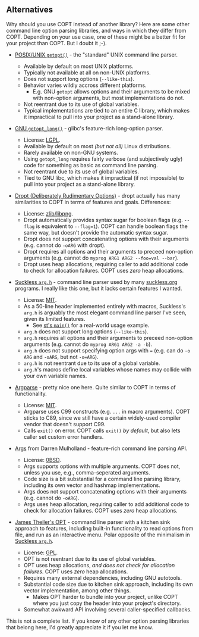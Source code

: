 ## Alternatives

Why should you use COPT instead of another library?  Here are some other
command line option parsing libraries, and ways in which they differ from
COPT.  Depending on your use case, one of these might be a better fit for
your project than COPT.  But I doubt it ;-).

* [POSIX/UNIX
  `getopt()`](https://pubs.opengroup.org/onlinepubs/9699919799/functions/getopt.html) - the "standard" UNIX command line parser.
  - Available by default on most UNIX platforms.
  - Typically not available at all on non-UNIX platforms.
  - Does not support long options (`--like-this`).
  - Behavior varies wildly accross different platforms.
    - E.g. GNU `getopt` allows options and their arguments to be mixed with
      non-option arguments, but most implementations do not.
  - Not reentrant due to its use of global variables.
  - Typical implementations are tied to an entire C library, which makes it
    impractical to pull into your project as a stand-alone library.

* [GNU
  `getopt_long()`](https://www.gnu.org/software/libc/manual/html_node/Getopt-Long-Options.html) - glibc's feature-rich long-option parser.
  - License: [LGPL](https://www.gnu.org/licenses/lgpl-3.0.html).
  - Available by default on most _(but not all)_ Linux distributions.
  - Rarely available on non-GNU systems.
  - Using `getopt_long` requires fairly verbose (and subjectively ugly)
    code for something as basic as command line parsing.
  - Not reentrant due to its use of global variables.
  - Tied to GNU libc, which makes it impractical (if not impossible) to
    pull into your project as a stand-alone library.

* [Dropt (Deliberately Rudimentary
  Options)](https://github.com/jamesderlin/dropt) - dropt actually has
  many similarities to COPT in terms of features and goals.  Differences:
  - License: [zlib/libpng](http://opensource.org/licenses/Zlib).
  - Dropt automatically provides syntax sugar for boolean flags (e.g.
    `--flag` is equivalent to `--flag=1`).  COPT can handle boolean flags
    the same way, but doesn't provide the automatic syntax sugar.
  - Dropt does not support concatenating options with their arguments (e.g.
    cannot do `-oARG` with dropt).
  - Dropt requires all options and their arguments to preceed non-option
    arguments (e.g. cannot do `myprog ARG1 ARG2 --foo=val --bar`).
  - Dropt uses heap allocations, requiring caller to add additional code to
    check for allocation failures.  COPT uses _zero_ heap allocations.

* [Suckless `arg.h`](https://git.suckless.org/st/file/arg.h.html) - command
  line parser used by many [suckless.org](https://suckless.org) programs.
  I really like this one, but it lacks certain features I wanted.
  - License: [MIT](https://git.suckless.org/st/file/LICENSE.html).
  - As a 50-line header implemented entirely with macros, Suckless's
    `arg.h` is arguably the most elegant command line parser I've seen,
    given its limited features.
    - See [st's `main()`](https://git.suckless.org/st/file/x.c.html#l2046)
      for a real-world usage example.
  - `arg.h` does not support long options (`--like-this`).
  - `arg.h` requires all options and their arguments to preceed non-option
    arguments (e.g. cannot do `myprog ARG1 ARG2 -a -b`).
  - `arg.h` does not support specifying option args with `=` (e.g. can do
    `-o ARG` and `-oARG`, but not `-o=ARG`).
  - `arg.h` is not reentrant due to its use of a global variable.
  - `arg.h`'s macros define local variables whose names may collide with
    your own variable names.

* [Argparse](https://github.com/Cofyc/argparse) - pretty nice one here.
  Quite similar to COPT in terms of functionality.
  - License: [MIT](https://git.suckless.org/st/file/LICENSE.html).
  - Argparse uses C99 constructs (e.g. `...` in macro arguments).  COPT
    sticks to C89, since we still have a certain widely-used compiler
    vendor that doesn't support C99.
  - Calls `exit()` on error.  COPT calls `exit()` _by default_, but also
    lets caller set custom error handlers.

* [Args](https://git.suckless.org/st/file/LICENSE.html) from Darren
  Mulholland - feature-rich command line parsing API.
  - License:
    [0BSD](https://github.com/dmulholl/args/blob/master/license.txt).
  - Args supports options with multiple arguments.  COPT does not, unless
    you use, e.g., comma-seperated arguments.
  - Code size is a bit substantial for a command line parsing library,
    including its own vector and hashmap implementations.
  - Args does not support concatenating options with their arguments (e.g.
    cannot do `-oARG`).
  - Args uses heap allocation, requiring caller to add additional code to
    check for allocation failures.  COPT uses _zero_ heap allocations.

* [James Theiler's OPT](https://salsa.debian.org/debian/opt) - command line
  parser with a kitchen sink approach to features, including built-in
  functionality to read options from file, and run as an interactive menu.
  Polar opposite of the minimalism in [Suckless
  `arg.h`](https://git.suckless.org/st/file/arg.h.html).
  - License:
    [GPL](https://www.gnu.org/licenses/old-licenses/gpl-2.0.en.html).
  - OPT is not reentrant due to its use of global variables.
  - OPT uses heap allocations, _and does not check for allocation
    failures_.  COPT uses _zero_ heap allocations.
  - Requires many external dependencies, including GNU autotools.
  - Substantial code size due to kitchen sink approach, including its own
    vector implementation, among other things.
    - Makes OPT harder to bundle into your project, unlike COPT where you
      just copy the header into your project's directory.
  - Somewhat awkward API involving several caller-specified callbacks.

This is not a complete list.  If you know of any other option parsing
libraries that belong here, I'd greatly appreciate it if you let me know.
